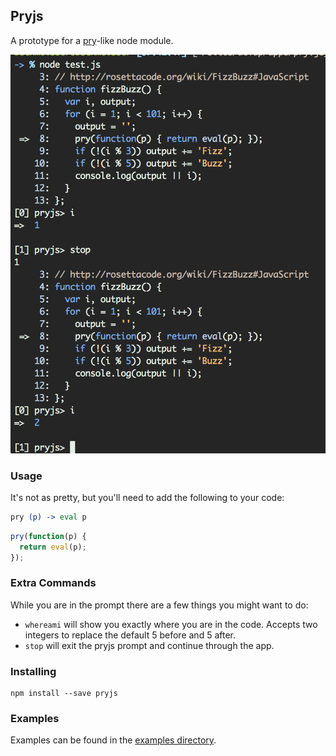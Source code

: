 ## Pryjs
A prototype for a [pry](https://github.com/pry/pry)-like node module.

![pryjs](./assets/screenshot.png)

### Usage
It's not as pretty, but you'll need to add the following to your code:

~~~ coffeescript
pry (p) -> eval p
~~~

~~~ javascript
pry(function(p) {
  return eval(p);
});
~~~

### Extra Commands
While you are in the prompt there are a few things you might want to do:
* `whereami` will show you exactly where you are in the code. Accepts two integers to replace the default 5 before and 5 after.
* `stop` will exit the pryjs prompt and continue through the app.

### Installing
~~~
npm install --save pryjs
~~~

### Examples

Examples can be found in the [examples directory](./examples).
